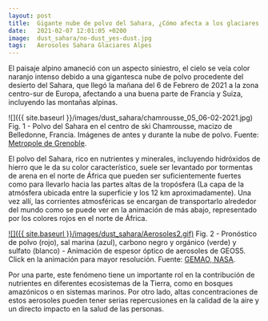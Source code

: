 ```yaml
---
layout: post
title:  Gigante nube de polvo del Sahara, ¿Cómo afecta a los glaciares Alpinos?
date:   2021-02-07 12:01:05 +0200
image:  dust_sahara/no-dust_yes-dust.jpg
tags:   Aerosoles Sahara Glaciares Alpes
---
```


El paisaje alpino amaneció con un aspecto siniestro, el cielo se veía color naranjo intenso debido a una gigantesca nube de polvo procedente del desierto del Sahara, que llegó la mañana del 6 de Febrero de 2021 a la zona centro-sur de Europa, afectando a una buena parte de Francia y Suiza, incluyendo las montañas alpinas.

![]({{ site.baseurl }}/images/dust_sahara/chamrousse_05_06-02-2021.jpg) Fig. 1 - Polvo del Sahara en el centro de ski Chamrousse, macizo de Belledonne, Francia. Imágenes de antes y durante la nube de polvo. Fuente: [Metropole de Grenoble](https://www.grenoblealpesmetropole.fr/159-webcams.htm).

El polvo del Sahara, rico en nutrientes y minerales, incluyendo hidróxidos de hierro que le da su color característico, suele ser levantado por tormentas de arena en el norte de África que pueden ser suficientemente fuertes como para llevarlo hacia las partes altas de la tropósfera (La capa de la atmósfera ubicada entre la superficie y los 12 km aproximadamente). Una vez allí, las corrientes atmosféricas se encargan de transportarlo alrededor del mundo como se puede ver en la animación de más abajo, representado por los colores rojos en el norte de África. 

[![]({{ site.baseurl }}/images/dust_sahara/Aerosoles2.gif)](https://gmao.gsfc.nasa.gov/research/aerosol/modeling/nr1_movie/aerosols_geos5.mp4 "Aerosoles") Fig. 2 - Pronóstico de polvo (rojo), sal marina (azul), carbono negro y orgánico (verde) y sulfato (blanco) - Animación de espesor óptico de aerosoles de GEOS5. Click en la animación para mayor resolución. Fuente: [GEMAO, NASA](https://gmao.gsfc.nasa.gov/research/aerosol/modeling/nr1_movie/).

Por una parte, este fenómeno tiene un importante rol en la contribución de nutrientes en diferentes ecosistemas de la Tierra, como en bosques amazónicos o en sistemas marinos. Por otro lado, altas concentraciones de estos aerosoles pueden tener serias repercusiones en la calidad de la aire y un directo impacto en la salud de las personas.

